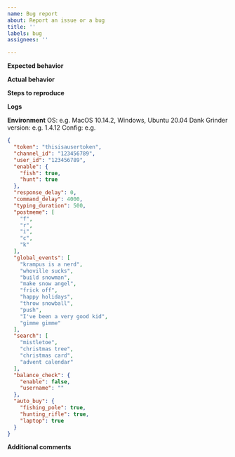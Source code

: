 ```yaml
---
name: Bug report
about: Report an issue or a bug
title: ''
labels: bug
assignees: ''

---
```


**Expected behavior**

**Actual behavior**

**Steps to reproduce**

**Logs**

**Environment**
OS: e.g. MacOS 10.14.2, Windows, Ubuntu 20.04
Dank Grinder version: e.g. 1.4.12
Config: e.g.
```json
{
  "token": "thisisausertoken",
  "channel_id": "123456789",
  "user_id": "123456789",
  "enable": {
    "fish": true,
    "hunt": true
  },
  "response_delay": 0,
  "command_delay": 4000,
  "typing_duration": 500,
  "postmeme": [
    "f",
    "r",
    "i",
    "c",
    "k"
  ],
  "global_events": [
    "krampus is a nerd",
    "whoville sucks",
    "build snowman",
    "make snow angel",
    "frick off",
    "happy holidays",
    "throw snowball",
    "push",
    "I've been a very good kid",
    "gimme gimme"
  ],
  "search": [
    "mistletoe",
    "christmas tree",
    "christmas card",
    "advent calendar"
  ],
  "balance_check": {
    "enable": false,
    "username": ""
  },
  "auto_buy": {
    "fishing_pole": true,
    "hunting_rifle": true,
    "laptop": true
  }
}
```

**Additional comments**
